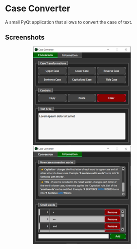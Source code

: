 # Case Converter
A small PyQt application that allows to convert the case of text.
 
## Screenshots
<p align="center">
  <img src="_repo_info/screenshots/screenshot_1.jpg" alt="Main Screen" width="320"/>
  <img src="_repo_info/screenshots/screenshot_2.jpg" alt="Main Screen" width="320"/>
</p>
 
